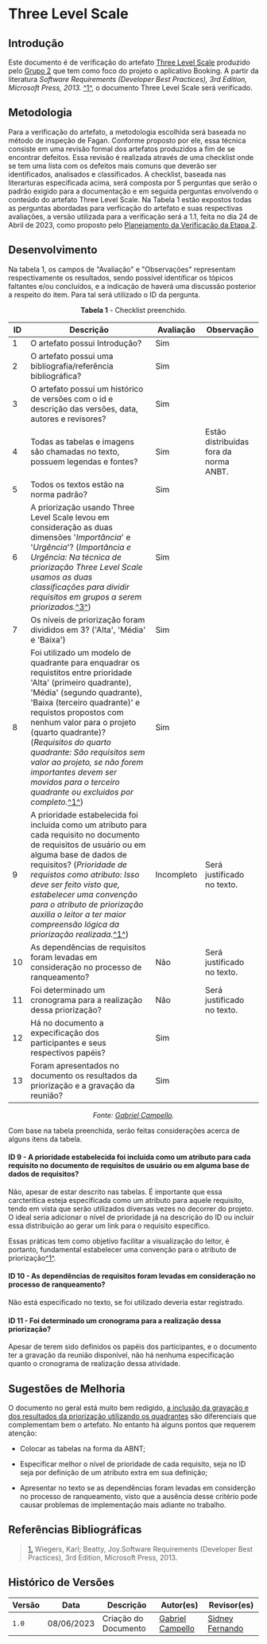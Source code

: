 # Three Level Scale

## Introdução

Este documento é de verificação do artefato [Three Level Scale](https://requisitos-de-software.github.io/2023.1-Booking/elicitacao/threeLevelScale/) produzido pelo [Grupo 2](https://requisitos-de-software.github.io/2023.1-Booking/) que tem como foco do projeto o aplicativo Booking. A partir da literatura _Software Requirements (Developer Best Practices), 3rd Edition, Microsoft Press, 2013._ <a id="FTF1" href="#FTF1Ref">^1^</a>, o documento Three Level Scale será verificado.

## Metodologia

Para a verificação do artefato, a metodologia escolhida será baseada no método de inspeção de Fagan. Conforme proposto por ele, essa técnica consiste em uma revisão formal dos artefatos produzidos a fim de se encontrar defeitos. Essa revisão é realizada através de uma checklist onde se tem uma lista com os defeitos mais comuns que deverão ser identificados, analisados e classificados. A checklist, baseada nas literarturas especificada acima, será composta por 5 perguntas que serão o padrão exigido para a documentação e em seguida perguntas envolvendo o conteúdo do artefato Three Level Scale. Na Tabela 1 estão expostos todas as perguntas abordadas para verficação do artefato e suas respectivas avaliações, a versão utilizada para a verificação será a 1.1, feita no dia 24 de Abril de 2023, como proposto pelo [Planejamento da Verificação da Etapa 2](../planejamento-verificacao-e2-grupo2).

## Desenvolvimento

Na tabela 1, os campos de "Avaliação" e "Observações" representam respectivamente os resultados, sendo possível identificar os tópicos faltantes e/ou concluídos, e a indicação de haverá uma discussão posterior a respeito do item. Para tal será utilizado o ID da pergunta.

<center>

**Tabela 1** - Checklist preenchido.

| ID  | Descrição                                                                                              | Avaliação | Observação |
| --- | ------------------------------------------------------------------------------------------------------ | --------- | --------- |
| 1   | O artefato possui Introdução?                                                                          |    Sim       |     |
| 2   | O artefato possui uma bibliografia/referência bibliográfica?                                           |    Sim       |   |
| 3   | O artefato possui um histórico de versões com o id e descrição das versões, data, autores e revisores? |     Sim      |  |
| 4   | Todas as tabelas e imagens são chamadas no texto, possuem legendas e fontes?                           |     Sim      | Estão distribuídas fora da norma ANBT. |
| 5   | Todos os textos estão na norma padrão?                                                                |    Sim       | 
| 6   |   A priorização usando Three Level Scale levou em consideração as duas dimensões '_Importância_' e '_Urgência_'? (_Importância e Urgência: Na técnica de priorização Three Level Scale usamos as duas classificações para dividir requisitos em grupos a serem priorizados._<a id="FTF3" href="#FTF3Ref">^3^</a>)   |     Sim      |
| 7   |     Os níveis de priorização foram divididos em 3? ('Alta', 'Média' e 'Baixa')                |    Sim       |
| 8   |  Foi utilizado um modelo de quadrante para enquadrar os requistitos entre prioridade 'Alta' (primeiro quadrante), 'Média' (segundo quadrante), 'Baixa (terceiro quadrante)' e requistos propostos com nenhum valor para o projeto (quarto quadrante)? (_Requisitos do quarto quadrante: São requisitos sem valor ao projeto, se não forem importantes devem ser movidos para o terceiro quadrante ou excluidos por completo._<a id="FTF1" href="#FTF1Ref">^1^</a>)               |    Sim       |
| 9   |   A prioridade estabelecida foi incluida como um atributo para cada requisito no documento de requisitos de usuário ou em alguma base de dados de requisitos? (_Prioridade de requistos como atributo: Isso deve ser feito visto que, estabelecer uma convenção para o atributo de priorização auxilia o leitor a ter maior compreensão lógica da priorização realizada._<a id="FTF1" href="#FTF1Ref">^1^</a>)                   |   Incompleto       | Será justificado no texto.|
| 10  |   As dependências de requisitos foram levadas em consideração no processo de ranqueamento?                   |    Não       | Será justificado no texto.|
| 11  | Foi determinado um cronograma para a realização dessa priorização? | Não  | Será justificado no texto.|
| 12  | Há no documento a expecificação dos participantes e seus respectivos papéis?  | Sim  |
| 13  | Foram apresentados no documento os resultados da priorização e a gravação da reunião?  |  Sim | 

_Fonte: [Gabriel Campello](https://github.com/g16c)._

</center>

Com base na tabela preenchida, serão feitas considerações acerca de alguns itens da tabela.

#### ID 9 - A prioridade estabelecida foi incluida como um atributo para cada requisito no documento de requisitos de usuário ou em alguma base de dados de requisitos? 

Não, apesar de estar descrito nas tabelas. É importante que essa carcterítica esteja especificada como um atributo para aquele requisito, tendo em vista que serão utilizados diversas vezes no decorrer do projeto. O ideal seria adicionar o nível de prioridade já na descrição do ID ou incluir essa distribuição ao gerar um link para o requisito específico.

Essas práticas tem como objetivo facilitar a visualização do leitor, é portanto, fundamental estabelecer uma convenção para o atributo de priorização<a id="FTF1" href="#FTF1Ref">^1^</a>.

#### ID 10 - As dependências de requisitos foram levadas em consideração no processo de ranqueamento? 

Não está especificado no texto, se foi utilizado deveria estar registrado.

#### ID 11 - Foi determinado um cronograma para a realização dessa priorização? 

Apesar de terem sido definidos os papéis dos participantes, e o documento ter a gravação da reunião disponível, não há nenhuma especificação quanto o cronograma de realização dessa atividade.

## Sugestões de Melhoria

O documento no geral está muito bem redigido, [a inclusão da gravação e dos resultados da priorização utilizando os quadrantes](https://requisitos-de-software.github.io/2023.1-Booking/elicitacao/threeLevelScale/#entrevista-com-o-usuario) são diferenciais que complementam bem o artefato. No entanto há alguns pontos que requerem atenção:

- Colocar as tabelas na forma da ABNT;

- Especificar melhor o nível de prioridade de cada requisito, seja no ID seja por definição de um atributo extra em sua definição;

- Apresentar no texto se as dependências foram levadas em considerção no processo de ranqueamento, visto que a ausência desse critério pode causar problemas de implementação mais adiante no trabalho.

## Referências Bibliográficas

> <a id="FTF1Ref" href="#FTF1">1.</a> Wiegers, Karl; Beatty, Joy.Software Requirements (Developer Best Practices), 3rd Edition, Microsoft Press, 2013.

## Histórico de Versões

Versão  | Data | Descrição | Autor(es) | Revisor(es)
-------- | ------ | ------ | ---------- | ----------
`1.0` | 08/06/2023 | Criação do Documento | [Gabriel Campello](https://github.com/g16c) | [Sidney Fernando](https://github.com/nando3d3)